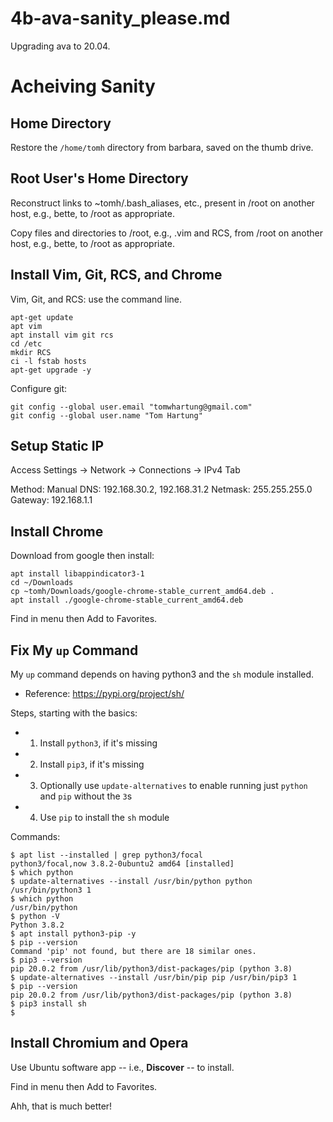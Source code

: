 
# 4b-ava-sanity_please.md

Upgrading ava to 20.04.

# Acheiving Sanity

## Home Directory

Restore the `/home/tomh` directory from barbara, saved on the thumb drive.

## Root User's Home Directory

Reconstruct links to ~tomh/.bash_aliases, etc., present in /root on another host, e.g., bette, to /root as appropriate.

Copy files and directories to /root, e.g., .vim and RCS, from /root on another host, e.g., bette, to /root as appropriate.

## Install Vim, Git, RCS, and Chrome

Vim, Git, and RCS: use the command line.

```
apt-get update
apt vim
apt install vim git rcs
cd /etc
mkdir RCS
ci -l fstab hosts
apt-get upgrade -y
```

Configure git:

```
git config --global user.email "tomwhartung@gmail.com"
git config --global user.name "Tom Hartung"
```

## Setup Static IP

Access Settings -> Network -> Connections -> IPv4 Tab

Method: Manual
DNS: 192.168.30.2, 192.168.31.2
Netmask: 255.255.255.0
Gateway: 192.168.1.1

## Install Chrome

Download from google then install:

```
apt install libappindicator3-1
cd ~/Downloads
cp ~tomh/Downloads/google-chrome-stable_current_amd64.deb .
apt install ./google-chrome-stable_current_amd64.deb
```

Find in menu then Add to Favorites.

## Fix My `up` Command

My `up` command depends on having python3 and the `sh` module installed.

- Reference: https://pypi.org/project/sh/

Steps, starting with the basics:

- 1. Install `python3`, if it's missing
- 2. Install `pip3`, if it's missing
- 3. Optionally use `update-alternatives` to enable running just `python` and `pip` without the `3`s
- 4. Use `pip` to install the `sh` module

Commands:

```
$ apt list --installed | grep python3/focal
python3/focal,now 3.8.2-0ubuntu2 amd64 [installed]
$ which python
$ update-alternatives --install /usr/bin/python python /usr/bin/python3 1
$ which python
/usr/bin/python
$ python -V
Python 3.8.2
$ apt install python3-pip -y
$ pip --version
Command 'pip' not found, but there are 18 similar ones.
$ pip3 --version
pip 20.0.2 from /usr/lib/python3/dist-packages/pip (python 3.8)
$ update-alternatives --install /usr/bin/pip pip /usr/bin/pip3 1
$ pip --version
pip 20.0.2 from /usr/lib/python3/dist-packages/pip (python 3.8)
$ pip3 install sh
$
```

## Install Chromium and Opera

Use Ubuntu software app -- i.e., **Discover** -- to install.

Find in menu then Add to Favorites.

Ahh, that is much better!

